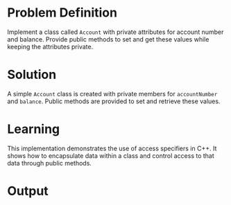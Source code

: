 # Problem Definition
Implement a class called `Account` with private attributes for account number and balance. Provide public methods to set and get these values while keeping the attributes private.

# Solution
A simple `Account` class is created with private members for `accountNumber` and `balance`. Public methods are provided to set and retrieve these values.

# Learning
This implementation demonstrates the use of access specifiers in C++. It shows how to encapsulate data within a class and control access to that data through public methods.

# Output
